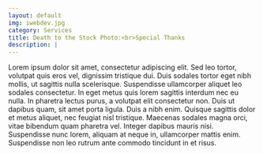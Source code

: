 ```yaml
---
layout: default
img: iwebdev.jpg
category: Services
title: Death to the Stock Photo:<br>Special Thanks
description: |
---
```

Lorem ipsum dolor sit amet, consectetur adipiscing elit. Sed leo tortor, volutpat quis eros vel, dignissim tristique dui. Duis sodales tortor eget nibh mollis, ut sagittis nulla scelerisque. Suspendisse ullamcorper aliquet leo sodales consectetur. In eget metus quis lorem sagittis interdum nec eu nulla. In pharetra lectus purus, a volutpat elit consectetur non. Duis ut dapibus quam, sit amet porta ligula. Duis a nibh enim. Quisque sagittis dolor et metus aliquet, nec feugiat nisl tristique. Maecenas sodales magna orci, vitae bibendum quam pharetra vel. Integer dapibus mauris nisi. Suspendisse nunc lorem, aliquam at neque in, ullamcorper mattis enim. Suspendisse non leo rutrum ante commodo tincidunt in et risus.

